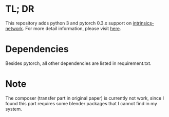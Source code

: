 # TL; DR
This repository adds python 3 and pytorch 0.3.x support on [intrinsics-network](https://github.com/JannerM/intrinsics-network).
For more detail information, please visit [here](https://github.com/JannerM/intrinsics-network).

# Dependencies
Besides pytorch, all other dependencies are listed in requirement.txt.

# Note
The composer (transfer part in original paper) is currently not work, since I found this part
requires some blender packages that I cannot find in my system.

